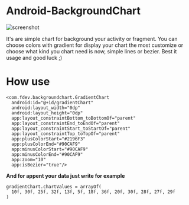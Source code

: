 # Android-BackgroundChart

![screenshot](https://github.com/JastAir/Android-BackgroundChart/raw/master/%D0%A1%D0%BD%D0%B8%D0%BC%D0%BE%D0%BA%20%D1%8D%D0%BA%D1%80%D0%B0%D0%BD%D0%B0%202019-03-08%20%D0%B2%2019.32.03.png)

It's are simple chart for background your activity or fragment. You can choose colors with gradient for display your chart the most customize or choose what kind you chart need is now, simple lines or bezier.
Best it usage and good luck ;)


# How use

    <com.fdev.backgroundchart.GradientChart  
      android:id="@+id/gradientChart"  
      android:layout_width="0dp"  
      android:layout_height="0dp"  
      app:layout_constraintBottom_toBottomOf="parent"  
      app:layout_constraintEnd_toEndOf="parent"  
      app:layout_constraintStart_toStartOf="parent"  
      app:layout_constraintTop_toTopOf="parent"  
      app:plusColorStart="#2196F3"  
      app:plusColorEnd="#90CAF9"  
      app:minusColorStart="#90CAF9"  
      app:minusColorEnd="#90CAF9"  
      app:zoom="10"  
      app:isBezier="true"/>
      
**And for appent your data just write for example** 

    gradientChart.chartValues = arrayOf(  
      10f, 30f, 25f, 32f, 13f, 5f, 18f, 36f, 20f, 30f, 28f, 27f, 29f  
    )
